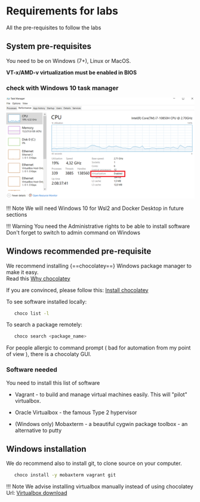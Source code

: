 # Requirements for labs

All the pre-requisites to follow the labs

## System pre-requisites
You need to be on Windows (7+), Linux or MacOS.

**VT-x/AMD-v virtualization must be enabled in BIOS**

### check with Windows 10 task manager
![VTENABLED](./files/other/virtualization_enabled.png "Cloud Computing scope")

!!! Note
    We will need Windows 10 for Wsl2 and Docker Desktop in future sections

!!! Warning
    You need the Administrative rights to be able to install software  
    Don't forget to switch to admin command on Windows

## Windows recommended pre-requisite
We recommend installing {==chocolatey==} Windows package manager to make it easy. \
Read this [Why chocolatey](https://docs.chocolatey.org/en-us/why)

If you are convinced, please follow this: [Install chocolatey]( https://chocolatey.org/courses/installation/installing?method=installing-chocolatey#cmd )

To see software installed locally:
```bash
   choco list -l
```   

To search a package remotely:
```bash
   choco search <package_name>
```

For people allergic to command prompt ( bad for automation from my point of view ), there is a chocolaty GUI.

### Software needed 

You need to install this list of software

* Vagrant - to build and manage virtual machines easily. This will "pilot" virtualbox. 
  
* Oracle Virtualbox - the famous Type 2 hypervisor

* (Windows only) Mobaxterm - a beautiful cygwin package toolbox - an alternative to putty

## Windows installation
We do recommend also to install git, to clone source on your computer.

```bash
   choco install -y mobaxterm vagrant git
```

!!! Note
    We advise installing virtualbox manually instead of using chocolatey  
    Url: [Virtualbox download](https://www.virtualbox.org/wiki/Downloads)
